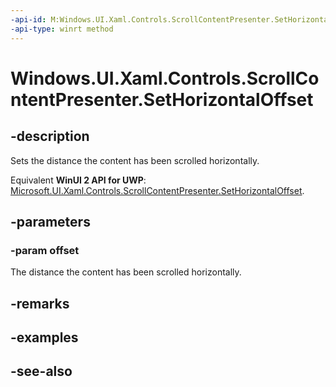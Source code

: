```yaml
---
-api-id: M:Windows.UI.Xaml.Controls.ScrollContentPresenter.SetHorizontalOffset(System.Double)
-api-type: winrt method
---
```


<!-- Method syntax
public void SetHorizontalOffset(System.Double offset)
-->

# Windows.UI.Xaml.Controls.ScrollContentPresenter.SetHorizontalOffset

## -description
Sets the distance the content has been scrolled horizontally.

Equivalent **WinUI 2 API for UWP**: [Microsoft.UI.Xaml.Controls.ScrollContentPresenter.SetHorizontalOffset](/windows/winui/api/microsoft.ui.xaml.controls.scrollcontentpresenter.sethorizontaloffset).

## -parameters
### -param offset
The distance the content has been scrolled horizontally.

## -remarks

## -examples

## -see-also
